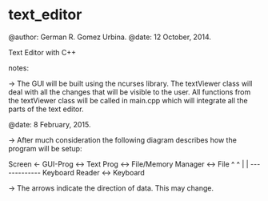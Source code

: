 text_editor
===========
@author: German R. Gomez Urbina.
@date: 12 October, 2014.

Text Editor with C++

notes:

-> The GUI will be built using the ncurses library.
   The textViewer class will deal with all the changes that will be visible
   to the user. 
   All functions from the textViewer class will be called in main.cpp
   which will integrate all the parts of the text editor.

@date: 8 February, 2015.

-> After much consideration the following diagram describes how the program will
   be setup:

   Screen <- GUI-Prog <-> Text Prog <-> File/Memory Manager <-> File
                  ^          ^
                  |          |
                  ------------- Keyboard Reader <-> Keyboard

 -> The arrows indicate the direction of data. This may change.